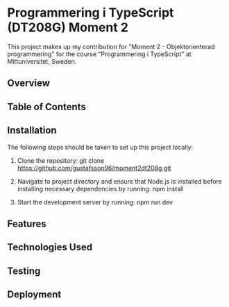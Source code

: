 # Programmering i TypeScript (DT208G) Moment 2
This project makes up my contribution for "Moment 2 - Objektorienterad programmering" for the course "Programmering i TypeScript" at Mittuniversitet, Sweden. 

## Overview

## Table of Contents

## Installation

The following steps should be taken to set up this project locally: 

1. Clone the repository: git clone https://github.com/gustafsson96/moment2dt208g.git

2. Navigate to project directory and ensure that Node.js is installed before installing necessary dependencies by running: npm install

3. Start the development server by running: npm run dev


## Features

## Technologies Used

## Testing

## Deployment